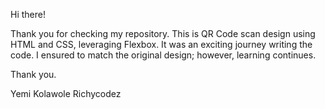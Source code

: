 Hi there!

Thank you for checking my repository. This is QR Code scan design using HTML and CSS, leveraging Flexbox. It was an exciting journey writing the code. I ensured to match the original design; however, learning continues.

Thank you.

Yemi Kolawole
Richycodez